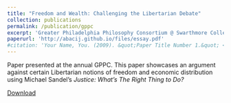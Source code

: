```yaml
---
title: "Freedom and Wealth: Challenging the Libertarian Debate"
collection: publications
permalink: /publication/gppc
excerpt: 'Greater Philadelphia Philosophy Consortium @ Swarthmore College, 2023'
paperurl: 'http://abacij.github.io/files/essay.pdf'
#citation: 'Your Name, You. (2009). &quot;Paper Title Number 1.&quot; <i>Journal 1</i>. 1(1).'
---
```


Paper presented at the annual GPPC. This paper showcases an argument against certain Libertarian notions of freedom and economic distribution using Michael Sandel’s _Justice: What’s The Right Thing to Do?_

[Download](http://abacij.github.io/files/essay.pdf)
